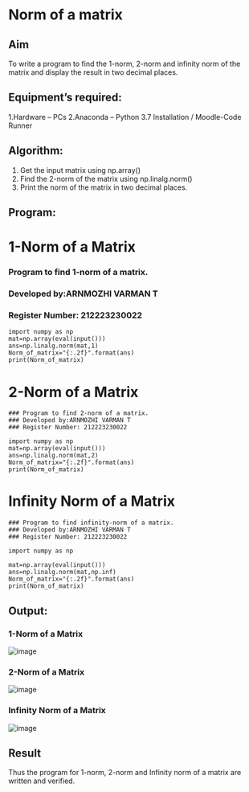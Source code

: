 # Norm of a matrix
## Aim
To write a program to find the 1-norm, 2-norm and infinity norm of the matrix and display the result in two decimal places.
## Equipment’s required:
1.Hardware – PCs
2.Anaconda – Python 3.7 Installation / Moodle-Code Runner
## Algorithm:
1. Get the input matrix using np.array()   
2. Find the 2-norm of the matrix using np.linalg.norm()
3. Print the norm of the matrix in two decimal places.
## Program:

# 1-Norm of a Matrix
### Program to find 1-norm of a matrix.
### Developed by:ARNMOZHI VARMAN T
### Register Number: 212223230022
```
import numpy as np
mat=np.array(eval(input()))
ans=np.linalg.norm(mat,1)
Norm_of_matrix="{:.2f}".format(ans)
print(Norm_of_matrix)
```

# 2-Norm of a Matrix
```
### Program to find 2-norm of a matrix.
### Developed by:ARNMOZHI VARMAN T
### Register Number: 212223230022

import numpy as np
mat=np.array(eval(input()))
ans=np.linalg.norm(mat,2)
Norm_of_matrix="{:.2f}".format(ans)
print(Norm_of_matrix)
```

# Infinity Norm of a Matrix
```
### Program to find infinity-norm of a matrix.
### Developed by:ARNMOZHI VARMAN T
### Register Number: 212223230022

import numpy as np

mat=np.array(eval(input()))
ans=np.linalg.norm(mat,np.inf)
Norm_of_matrix="{:.2f}".format(ans)
print(Norm_of_matrix)

```
## Output:
### 1-Norm of a Matrix
![image](https://github.com/ArunmozhiVarmanT/Norm-of-a-matrix/assets/144870523/95cf6f28-f2f8-4b61-9ff2-8f0b22e36d50)

### 2-Norm of a Matrix
![image](https://github.com/ArunmozhiVarmanT/Norm-of-a-matrix/assets/144870523/45145d3a-e83f-4e90-b81d-53c11eb7cb54)


### Infinity Norm of a Matrix
![image](https://github.com/ArunmozhiVarmanT/Norm-of-a-matrix/assets/144870523/9d5cdb9c-40eb-48e7-be96-a231cbe0e566)

## Result
Thus the program for 1-norm, 2-norm and Infinity norm of a matrix are written and verified.
